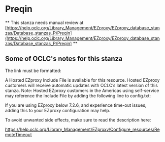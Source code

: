 # Preqin
** This stanza needs manual review at [https://help.oclc.org/Library_Management/EZproxy/EZproxy_database_stanzas/Database_stanzas_P/Preqin](https://help.oclc.org/Library_Management/EZproxy/EZproxy_database_stanzas/Database_stanzas_P/Preqin) **

## Some of OCLC's notes for this stanza

The link must be formatted:

A Hosted EZproxy Include File is available for this resource. Hosted EZproxy customers will receive automatic updates with OCLC&rsquo;s latest version of this stanza. Note: Hosted EZproxy customers in the Americas using self-service may reference the Include File by adding the following line to config.txt:

If you are using EZproxy below 7.2.6, and experience time-out issues, adding this to your EZproxy configuration may help.&nbsp;

To avoid unwanted side effects, make sure to read the description here:

https://help.oclc.org/Library_Management/EZproxy/Configure_resources/RemoteTimeout

&nbsp;
